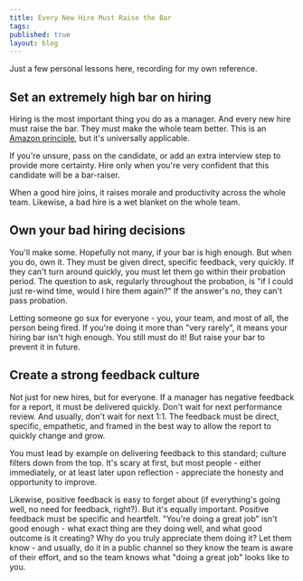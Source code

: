 ```yaml
---
title: Every New Hire Must Raise the Bar
tags:
published: true
layout: blog
---
```


Just a few personal lessons here, recording for my own reference.

## Set an extremely high bar on hiring

Hiring is the most important thing you do as a manager. And every new hire must raise the bar. They must make the whole team better. This is an [Amazon principle](https://www.aboutamazon.com/news/workplace/hire-power-how-amazonians-raise-the-bar-with-every-interview), but it's universally applicable.

If you're unsure, pass on the candidate, or add an extra interview step to provide more certainty. Hire only when you're very confident that this candidate will be a bar-raiser.

When a good hire joins, it raises morale and productivity across the whole team. Likewise, a bad hire is a wet blanket on the whole team.

## Own your bad hiring decisions

You'll make some. Hopefully not many, if your bar is high enough. But when you do, own it. They must be given direct, specific feedback, very quickly. If they can't turn around quickly, you must let them go within their probation period. The question to ask, regularly throughout the probation, is "if I could just re-wind time, would I hire them again?" If the answer's no, they can't pass probation.

Letting someone go sux for everyone - you, your team, and most of all, the person being fired. If you're doing it more than "very rarely", it means your hiring bar isn't high enough. You still must do it! But raise your bar to prevent it in future.

## Create a strong feedback culture

Not just for new hires, but for everyone. If a manager has negative feedback for a report, it must be delivered quickly. Don't wait for next performance review. And usually, don't wait for next 1:1. The feedback must be direct, specific, empathetic, and framed in the best way to allow the report to quickly change and grow.

You must lead by example on delivering feedback to this standard; culture filters down from the top. It's scary at first, but most people - either immediately, or at least later upon reflection - appreciate the honesty and opportunity to improve.

Likewise, positive feedback is easy to forget about (if everything's going well, no need for feedback, right?). But it's equally important. Positive feedback must be specific and heartfelt. "You're doing a great job" isn't good enough - what exact thing are they doing well, and what good outcome is it creating? Why do you truly appreciate them doing it? Let them know - and usually, do it in a public channel so they know the team is aware of their effort, and so the team knows what "doing a great job" looks like to you.


